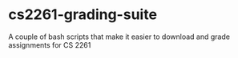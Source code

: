 # cs2261-grading-suite
A couple of bash scripts that make it easier to download and grade assignments for CS 2261
